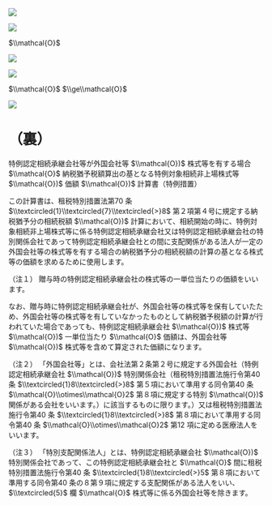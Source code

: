 ![](https://www.nta.go.jp/tmp/371d494d-28e6-493b-8813-1b78d2a64749/images/8b4b4837e6f7607d9ea0039b82123390cd18c5a4dc1c1be002a3295637956528.jpg)

![](https://www.nta.go.jp/tmp/371d494d-28e6-493b-8813-1b78d2a64749/images/87728e523ff693bc67a05a49e75c440550e44d0cdd94e37e8e4d3a1d25a90913.jpg)

$\\mathcal{O}$

![](https://www.nta.go.jp/tmp/371d494d-28e6-493b-8813-1b78d2a64749/images/acad031f052b292aba6602b08a6ce5b1bb3ecb9a5393d7bacea9881545b3a8f6.jpg)

![](https://www.nta.go.jp/tmp/371d494d-28e6-493b-8813-1b78d2a64749/images/75f4b8c1f96bd8dd6b54d07d145d7b5e4a31b0912b5d85027cd63d4cf887a05d.jpg)

$\\mathcal{O}$ $\\ge\\mathcal{O}$

![](https://www.nta.go.jp/tmp/371d494d-28e6-493b-8813-1b78d2a64749/images/725829de576c4a00ace00d331c66ea84a39a42ae5c05419cb290831916fdf0b8.jpg)

# （裏）

特例認定相続承継会社等が外国会社等 $\\mathcal{O})$ 株式等を有する場合 $\\mathcal{O}$ 納税猶予税額算出の基となる特例対象相続非上場株式等 $\\mathcal{O})$ 価額 $\\mathcal{O})$ 計算書（特例措置）

この計算書は、租税特別措置法第70 条 $\\textcircled{1}\\textcircled{7}\\textcircled{>}8$ 第２項第４号に規定する納税猶予分の相続税額 $\\mathcal{O})$ 計算において、相続開始の時に、特例対象相続非上場株式等に係る特例認定相続承継会社又は特例認定相続承継会社の特別関係会社であって特例認定相続承継会社との間に支配関係がある法人が一定の外国会社等の株式等を有する場合の納税猶予分の相続税額の計算の基となる株式等の価額を求めるために使用します。

（注１） 贈与時の特例認定相続承継会社の株式等の一単位当たりの価額をいいます。

なお、贈与時に特例認定相続承継会社が、外国会社等の株式等を保有していたため、外国会社等の株式等を有していなかったものとして納税猶予税額の計算が行われていた場合であっても、特例認定相続承継会社 $\\mathcal{O})$ 株式等 $\\mathcal{O})$ 一単位当たり $\\mathcal{O}$ 価額は、外国会社等 $\\mathcal{O})$ 株式等を含めて算定された価額になります。

（注２） 「外国会社等」とは、会社法第２条第２号に規定する外国会社（特例認定相続承継会社 $\\mathcal{O})$ 特別関係会社（租税特別措置法施行令第40 条 $\\textcircled{1}8\\textcircled{>}8$ 第５項において準用する同令第40 条 $\\mathcal{O}\\otimes\\mathcal{O}2$ 第８項に規定する特別 $\\mathcal{O})$ 関係がある会社をいいます。）に該当するものに限ります。）又は租税特別措置法施行令第40 条 $\\textcircled{1}8\\textcircled{>}8$ 第８項において準用する同令第40 条 $\\mathcal{O}\\otimes\\mathcal{O}2$ 第12 項に定める医療法人をいいます。

（注３） 「特別支配関係法人」とは、特例認定相続承継会社 $\\mathcal{O})$ 特別関係会社であって、この特例認定相続承継会社と $\\mathcal{O}$ 間に租税特別措置法施行令第40 条 $\\textcircled{1}8\\textcircled{>}5$ 第８項において準用する同令第40 条の８第９項に規定する支配関係がある法人をいい、 $\\textcircled{5}$ 欄 $\\mathcal{O}$ 株式等に係る外国会社等を除きます。